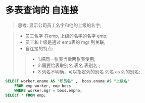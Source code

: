 # 多表查询的 自连接

> 思考: 显示公司员工名字和他的上级的名字;  <br>

> - 员工名字 在emp, 上级的名字的名字 emp;  <br>
> - 员工和上级是通过 emp表的 mgr 列关联;  <br>
> - 自连接的特点:  <br>
>> - 1.把同一张表当做两张表使用;  <br>
>> - 2.需要给表取别名 表名  表别名 ;  <br>
>> - 3.列名不明确，可以指定列的别名 列名 as 列的别名;  <br>
```sql
SELECT worker.ename AS "职员名" ,  boss.ename AS "上级名"
	FROM emp worker, emp boss
	WHERE worker.mgr = boss.empno;
SELECT * FROM emp;
```